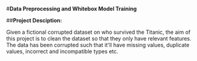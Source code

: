 #<b>Data Preprocessing and Whitebox Model Training</b>
<p></p>
##<b>Project Desciption: </b>
<p>Given a fictional corrupted dataset on who survived the Titanic, the aim of this project is to clean the dataset so that they only have relevant features. The data has been corrupted such that it'll have missing values, duplicate values, incorrect and incompatible types etc. </p>
